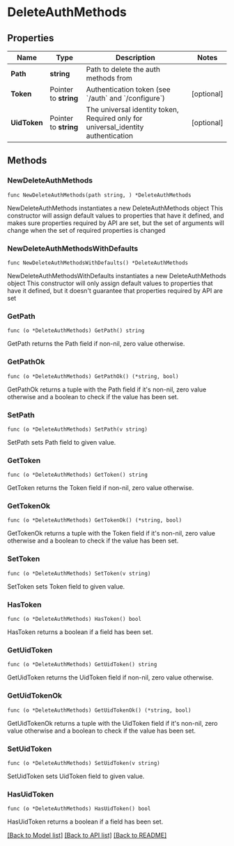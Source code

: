 # DeleteAuthMethods

## Properties

Name | Type | Description | Notes
------------ | ------------- | ------------- | -------------
**Path** | **string** | Path to delete the auth methods from | 
**Token** | Pointer to **string** | Authentication token (see &#x60;/auth&#x60; and &#x60;/configure&#x60;) | [optional] 
**UidToken** | Pointer to **string** | The universal identity token, Required only for universal_identity authentication | [optional] 

## Methods

### NewDeleteAuthMethods

`func NewDeleteAuthMethods(path string, ) *DeleteAuthMethods`

NewDeleteAuthMethods instantiates a new DeleteAuthMethods object
This constructor will assign default values to properties that have it defined,
and makes sure properties required by API are set, but the set of arguments
will change when the set of required properties is changed

### NewDeleteAuthMethodsWithDefaults

`func NewDeleteAuthMethodsWithDefaults() *DeleteAuthMethods`

NewDeleteAuthMethodsWithDefaults instantiates a new DeleteAuthMethods object
This constructor will only assign default values to properties that have it defined,
but it doesn't guarantee that properties required by API are set

### GetPath

`func (o *DeleteAuthMethods) GetPath() string`

GetPath returns the Path field if non-nil, zero value otherwise.

### GetPathOk

`func (o *DeleteAuthMethods) GetPathOk() (*string, bool)`

GetPathOk returns a tuple with the Path field if it's non-nil, zero value otherwise
and a boolean to check if the value has been set.

### SetPath

`func (o *DeleteAuthMethods) SetPath(v string)`

SetPath sets Path field to given value.


### GetToken

`func (o *DeleteAuthMethods) GetToken() string`

GetToken returns the Token field if non-nil, zero value otherwise.

### GetTokenOk

`func (o *DeleteAuthMethods) GetTokenOk() (*string, bool)`

GetTokenOk returns a tuple with the Token field if it's non-nil, zero value otherwise
and a boolean to check if the value has been set.

### SetToken

`func (o *DeleteAuthMethods) SetToken(v string)`

SetToken sets Token field to given value.

### HasToken

`func (o *DeleteAuthMethods) HasToken() bool`

HasToken returns a boolean if a field has been set.

### GetUidToken

`func (o *DeleteAuthMethods) GetUidToken() string`

GetUidToken returns the UidToken field if non-nil, zero value otherwise.

### GetUidTokenOk

`func (o *DeleteAuthMethods) GetUidTokenOk() (*string, bool)`

GetUidTokenOk returns a tuple with the UidToken field if it's non-nil, zero value otherwise
and a boolean to check if the value has been set.

### SetUidToken

`func (o *DeleteAuthMethods) SetUidToken(v string)`

SetUidToken sets UidToken field to given value.

### HasUidToken

`func (o *DeleteAuthMethods) HasUidToken() bool`

HasUidToken returns a boolean if a field has been set.


[[Back to Model list]](../README.md#documentation-for-models) [[Back to API list]](../README.md#documentation-for-api-endpoints) [[Back to README]](../README.md)


